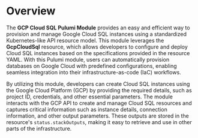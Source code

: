 # Overview

The **GCP Cloud SQL Pulumi Module** provides an easy and efficient way to provision and manage Google Cloud SQL instances using a standardized Kubernetes-like API resource model. This module leverages the **GcpCloudSql** resource, which allows developers to configure and deploy Cloud SQL instances based on the specifications provided in the resource YAML. With this Pulumi module, users can automatically provision databases on Google Cloud with predefined configurations, enabling seamless integration into their infrastructure-as-code (IaC) workflows.

By utilizing this module, developers can create Cloud SQL instances using the Google Cloud Platform (GCP) by providing the required details, such as project ID, credentials, and other essential parameters. The module interacts with the GCP API to create and manage Cloud SQL resources and captures critical information such as instance details, connection information, and other output parameters. These outputs are stored in the resource's `status.stackOutputs`, making it easy to retrieve and use in other parts of the infrastructure.
